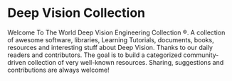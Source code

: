 # Deep Vision Collection

Welcome To The World Deep Vision Engineering Collection ®. A collection of awesome software, libraries, Learning Tutorials, documents, books, resources and interesting stuff about Deep Vision. Thanks to our daily readers and contributors. The goal is to build a categorized community-driven collection of very well-known resources. Sharing, suggestions and contributions are always welcome!




